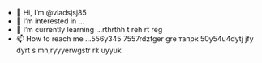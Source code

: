 - 👋 Hi, I’m @vladsjsj85
- 👀 I’m interested in ...
- 🌱 I’m currently learning ...rthrthh t reh rt reg
- 📫 How to reach me ...556y345 7557rdzfger gre тапрк
50y54u4dytj jfy dyrt s mn,ryyyerwgstr rk uyyuk
<!---hrttrth
vladsjsj85/vladsjsj85 is a ✨ special ✨ repository because its `README.md` (this file) appears on your GitHub profile.
You can click the Preview link to take a look at your changes.
--->
